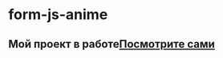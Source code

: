 # form-js-anime
## Мой проект в работе[Посмотрите сами](https://malankinam.github.io/form-js-anime/)
